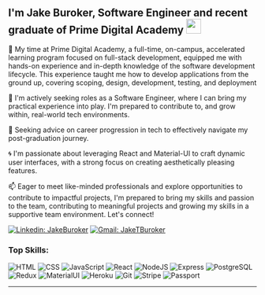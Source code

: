 ## I'm Jake Buroker, Software Engineer and recent graduate of Prime Digital Academy <img src="https://raw.githubusercontent.com/MartinHeinz/MartinHeinz/master/wave.gif" width="30px">

🚀 My time at Prime Digital Academy, a full-time, on-campus, accelerated learning program focused on full-stack development, equipped me with hands-on experience and in-depth knowledge of the software development lifecycle. This experience taught me how to develop applications from the ground up, covering scoping, design, development, testing, and deployment

🔭 I'm actively seeking roles as a Software Engineer, where I can bring my practical experience into play. I'm prepared to contribute to, and grow within, real-world tech environments.

🤔 Seeking advice on career progression in tech to effectively navigate my post-graduation journey.

🌀 I'm passionate about leveraging React and Material-UI to craft dynamic user interfaces, with a strong focus on creating aesthetically pleasing features.

📫 Eager to meet like-minded professionals and explore opportunities to contribute to impactful projects, I'm prepared to bring my skills and passion to the team, contributing to meaningful projects and growing my skills in a supportive team environment. Let's connect!

[![Linkedin: JakeBuroker](https://img.shields.io/badge/-JakeBuroker-blue?style=flat-square&logo=Linkedin&logoColor=white&link=https://www.linkedin.com/in/jakeburoker/)](https://www.linkedin.com/in/jakeburoker/)
[![Gmail: JakeTBuroker](https://img.shields.io/badge/Gmail-D14836?style=for-the-badge&logo=gmail&logoColor=white)](mailto:JakeTBuroker@gmail.com)




### Top Skills:
![HTML](https://img.shields.io/badge/HTML-E34F26?style=for-the-badge&logo=html5&logoColor=white) ![CSS](https://img.shields.io/badge/CSS-1572B6?style=for-the-badge&logo=css3&logoColor=white) ![JavaScript](https://img.shields.io/badge/JavaScript-F7DF1E?style=for-the-badge&logo=javascript&logoColor=black) ![React](https://img.shields.io/badge/react-%2320232a.svg?style=for-the-badge&logo=react&logoColor=%2361DAFB) ![NodeJS](https://img.shields.io/badge/node.js-6DA55F?style=for-the-badge&logo=node.js&logoColor=white) ![Express](https://img.shields.io/badge/Express.js-404D59?style=for-the-badge) ![PostgreSQL](https://img.shields.io/badge/PostgreSQL-316192?style=for-the-badge&logo=postgresql&logoColor=white) ![Redux](https://img.shields.io/badge/Redux-764ABC?style=for-the-badge&logo=redux&logoColor=white) ![MaterialUI](https://img.shields.io/badge/Material--UI-0081CB?style=for-the-badge&logo=material-ui&logoColor=white) ![Heroku](https://img.shields.io/badge/Heroku-430098?style=for-the-badge&logo=heroku&logoColor=white) ![Git](https://img.shields.io/badge/Git-F05032?style=for-the-badge&logo=git&logoColor=white) ![Stripe](https://img.shields.io/badge/Stripe-008CDD?style=for-the-badge&logo=stripe&logoColor=white) ![Passport](https://img.shields.io/badge/Passport-34E27A?style=for-the-badge&logo=passport&logoColor=white)


---

